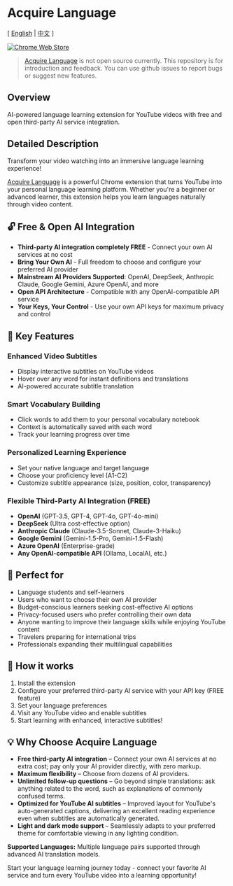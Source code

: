 # Acquire Language

[
    [English](./README.md) |
    [中文](./README-zh.md)
]

[![Chrome Web Store](https://img.shields.io/chrome-web-store/v/your-extension-id?label=Chrome%20Web%20Store&style=flat-square)](https://chrome.google.com/webstore/detail/pnobdlbfobamledoecdignpneeoohhio)

> [Acquire Language](https://chrome.google.com/webstore/detail/pnobdlbfobamledoecdignpneeoohhio) is not open source currently. This repository is for introduction and feedback. You can use github issues to report bugs or suggest new features.

## Overview

AI-powered language learning extension for YouTube videos with free and open third-party AI service integration.

## Detailed Description

Transform your video watching into an immersive language learning experience!

[Acquire Language](https://chrome.google.com/webstore/detail/pnobdlbfobamledoecdignpneeoohhio)
is a powerful Chrome extension that turns YouTube into your personal language learning platform. Whether you're a beginner or advanced learner, this extension helps you learn languages naturally through video content.

## 🔓 Free & Open AI Integration

- **Third-party AI integration completely FREE** - Connect your own AI services at no cost
- **Bring Your Own AI** - Full freedom to choose and configure your preferred AI provider
- **Mainstream AI Providers Supported**: OpenAI, DeepSeek, Anthropic Claude, Google Gemini, Azure OpenAI, and more
- **Open API Architecture** - Compatible with any OpenAI-compatible API service
- **Your Keys, Your Control** - Use your own API keys for maximum privacy and control

## 🎯 Key Features

### Enhanced Video Subtitles

- Display interactive subtitles on YouTube videos
- Hover over any word for instant definitions and translations
- AI-powered accurate subtitle translation

### Smart Vocabulary Building

- Click words to add them to your personal vocabulary notebook
- Context is automatically saved with each word
- Track your learning progress over time

### Personalized Learning Experience

- Set your native language and target language
- Choose your proficiency level (A1-C2)
- Customize subtitle appearance (size, position, color, transparency)

### Flexible Third-Party AI Integration (FREE)

- **OpenAI** (GPT-3.5, GPT-4, GPT-4o, GPT-4o-mini)
- **DeepSeek** (Ultra cost-effective option)
- **Anthropic Claude** (Claude-3.5-Sonnet, Claude-3-Haiku)
- **Google Gemini** (Gemini-1.5-Pro, Gemini-1.5-Flash)
- **Azure OpenAI** (Enterprise-grade)
- **Any OpenAI-compatible API** (Ollama, LocalAI, etc.)

## 🌟 Perfect for

- Language students and self-learners
- Users who want to choose their own AI provider
- Budget-conscious learners seeking cost-effective AI options
- Privacy-focused users who prefer controlling their own data
- Anyone wanting to improve their language skills while enjoying YouTube content
- Travelers preparing for international trips
- Professionals expanding their multilingual capabilities

## 🚀 How it works

1. Install the extension
2. Configure your preferred third-party AI service with your API key (FREE feature)
3. Set your language preferences
4. Visit any YouTube video and enable subtitles
5. Start learning with enhanced, interactive subtitles!

## 💡 Why Choose Acquire Language

- **Free third-party AI integration** – Connect your own AI services at no extra cost; pay only your AI provider directly, with zero markup.
- **Maximum flexibility** – Choose from dozens of AI providers.
- **Unlimited follow-up questions** – Go beyond simple translations: ask anything related to the word, such as explanations of commonly confused terms.
- **Optimized for YouTube AI subtitles** – Improved layout for YouTube's auto-generated captions, delivering an excellent reading experience even when subtitles are automatically generated.
- **Light and dark mode support** – Seamlessly adapts to your preferred theme for comfortable viewing in any lighting condition.

**Supported Languages:** Multiple language pairs supported through advanced AI translation models.

Start your language learning journey today - connect your favorite AI service and turn every YouTube video into a learning opportunity!
